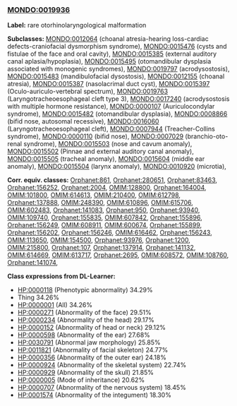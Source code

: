 
### [MONDO:0019936](http://purl.obolibrary.org/obo/MONDO_0019936)
**Label:** rare otorhinolaryngological malformation

**Subclasses:** [MONDO:0012064](http://purl.obolibrary.org/obo/MONDO_0012064) (choanal atresia-hearing loss-cardiac defects-craniofacial dysmorphism syndrome), [MONDO:0015476](http://purl.obolibrary.org/obo/MONDO_0015476) (cysts and fistulae of the face and oral cavity), [MONDO:0015385](http://purl.obolibrary.org/obo/MONDO_0015385) (external auditory canal aplasia/hypoplasia), [MONDO:0015495](http://purl.obolibrary.org/obo/MONDO_0015495) (otomandibular dysplasia associated with monogenic syndromes), [MONDO:0019797](http://purl.obolibrary.org/obo/MONDO_0019797) (acrodysostosis), [MONDO:0015483](http://purl.obolibrary.org/obo/MONDO_0015483) (mandibulofacial dysostosis), [MONDO:0012155](http://purl.obolibrary.org/obo/MONDO_0012155) (choanal atresia), [MONDO:0015387](http://purl.obolibrary.org/obo/MONDO_0015387) (nasolacrimal duct cyst), [MONDO:0015397](http://purl.obolibrary.org/obo/MONDO_0015397) (Oculo-auriculo-vertebral spectrum), [MONDO:0019763](http://purl.obolibrary.org/obo/MONDO_0019763) (Laryngotracheoesophageal cleft type 3), [MONDO:0017240](http://purl.obolibrary.org/obo/MONDO_0017240) (acrodysostosis with multiple hormone resistance), [MONDO:0000107](http://purl.obolibrary.org/obo/MONDO_0000107) (Auriculocondylar syndrome), [MONDO:0015482](http://purl.obolibrary.org/obo/MONDO_0015482) (otomandibular dysplasia), [MONDO:0008866](http://purl.obolibrary.org/obo/MONDO_0008866) (bifid nose, autosomal recessive), [MONDO:0016060](http://purl.obolibrary.org/obo/MONDO_0016060) (Laryngotracheoesophageal cleft), [MONDO:0007944](http://purl.obolibrary.org/obo/MONDO_0007944) (Treacher-Collins syndrome), [MONDO:0000110](http://purl.obolibrary.org/obo/MONDO_0000110) (bifid nose), [MONDO:0007029](http://purl.obolibrary.org/obo/MONDO_0007029) (branchio-oto-renal syndrome), [MONDO:0015503](http://purl.obolibrary.org/obo/MONDO_0015503) (nose and cavum anomaly), [MONDO:0015502](http://purl.obolibrary.org/obo/MONDO_0015502) (Pinnae and external auditory canal anomaly), [MONDO:0015505](http://purl.obolibrary.org/obo/MONDO_0015505) (tracheal anomaly), [MONDO:0015604](http://purl.obolibrary.org/obo/MONDO_0015604) (middle ear anomaly), [MONDO:0015504](http://purl.obolibrary.org/obo/MONDO_0015504) (larynx anomaly), [MONDO:0010920](http://purl.obolibrary.org/obo/MONDO_0010920) (microtia), 

**Corr. equiv. classes:** [Orphanet:861](http://www.orpha.net/ORDO/Orphanet_861), [Orphanet:280651](http://www.orpha.net/ORDO/Orphanet_280651), [Orphanet:83463](http://www.orpha.net/ORDO/Orphanet_83463), [Orphanet:156252](http://www.orpha.net/ORDO/Orphanet_156252), [Orphanet:2004](http://www.orpha.net/ORDO/Orphanet_2004), [OMIM:128800](http://purl.obolibrary.org/obo/OMIM_128800), [Orphanet:164004](http://www.orpha.net/ORDO/Orphanet_164004), [OMIM:101800](http://purl.obolibrary.org/obo/OMIM_101800), [OMIM:614613](http://purl.obolibrary.org/obo/OMIM_614613), [OMIM:210400](http://purl.obolibrary.org/obo/OMIM_210400), [OMIM:612798](http://purl.obolibrary.org/obo/OMIM_612798), [Orphanet:137888](http://www.orpha.net/ORDO/Orphanet_137888), [OMIM:248390](http://purl.obolibrary.org/obo/OMIM_248390), [OMIM:610896](http://purl.obolibrary.org/obo/OMIM_610896), [OMIM:615706](http://purl.obolibrary.org/obo/OMIM_615706), [OMIM:602483](http://purl.obolibrary.org/obo/OMIM_602483), [Orphanet:141083](http://www.orpha.net/ORDO/Orphanet_141083), [Orphanet:950](http://www.orpha.net/ORDO/Orphanet_950), [Orphanet:93940](http://www.orpha.net/ORDO/Orphanet_93940), [OMIM:109740](http://purl.obolibrary.org/obo/OMIM_109740), [Orphanet:155835](http://www.orpha.net/ORDO/Orphanet_155835), [OMIM:607842](http://purl.obolibrary.org/obo/OMIM_607842), [Orphanet:155896](http://www.orpha.net/ORDO/Orphanet_155896), [Orphanet:156249](http://www.orpha.net/ORDO/Orphanet_156249), [OMIM:608911](http://purl.obolibrary.org/obo/OMIM_608911), [OMIM:600674](http://purl.obolibrary.org/obo/OMIM_600674), [Orphanet:155899](http://www.orpha.net/ORDO/Orphanet_155899), [Orphanet:156202](http://www.orpha.net/ORDO/Orphanet_156202), [Orphanet:156246](http://www.orpha.net/ORDO/Orphanet_156246), [OMIM:616462](http://purl.obolibrary.org/obo/OMIM_616462), [Orphanet:156243](http://www.orpha.net/ORDO/Orphanet_156243), [OMIM:113650](http://purl.obolibrary.org/obo/OMIM_113650), [OMIM:154500](http://purl.obolibrary.org/obo/OMIM_154500), [Orphanet:93976](http://www.orpha.net/ORDO/Orphanet_93976), [Orphanet:1200](http://www.orpha.net/ORDO/Orphanet_1200), [OMIM:215800](http://purl.obolibrary.org/obo/OMIM_215800), [Orphanet:107](http://www.orpha.net/ORDO/Orphanet_107), [Orphanet:137914](http://www.orpha.net/ORDO/Orphanet_137914), [Orphanet:141132](http://www.orpha.net/ORDO/Orphanet_141132), [OMIM:614669](http://purl.obolibrary.org/obo/OMIM_614669), [OMIM:613717](http://purl.obolibrary.org/obo/OMIM_613717), [Orphanet:2695](http://www.orpha.net/ORDO/Orphanet_2695), [OMIM:608572](http://purl.obolibrary.org/obo/OMIM_608572), [OMIM:108760](http://purl.obolibrary.org/obo/OMIM_108760), [Orphanet:141074](http://www.orpha.net/ORDO/Orphanet_141074), 

**Class expressions from DL-Learner:**

- [HP:0000118](http://purl.obolibrary.org/obo/HP_0000118) (Phenotypic abnormality) 34.29%
- Thing 34.26%
- [HP:0000001](http://purl.obolibrary.org/obo/HP_0000001) (All) 34.26%
- [HP:0000271](http://purl.obolibrary.org/obo/HP_0000271) (Abnormality of the face) 29.51%
- [HP:0000234](http://purl.obolibrary.org/obo/HP_0000234) (Abnormality of the head) 29.17%
- [HP:0000152](http://purl.obolibrary.org/obo/HP_0000152) (Abnormality of head or neck) 29.12%
- [HP:0000598](http://purl.obolibrary.org/obo/HP_0000598) (Abnormality of the ear) 27.68%
- [HP:0030791](http://purl.obolibrary.org/obo/HP_0030791) (Abnormal jaw morphology) 25.85%
- [HP:0011821](http://purl.obolibrary.org/obo/HP_0011821) (Abnormality of facial skeleton) 24.77%
- [HP:0000356](http://purl.obolibrary.org/obo/HP_0000356) (Abnormality of the outer ear) 24.18%
- [HP:0000924](http://purl.obolibrary.org/obo/HP_0000924) (Abnormality of the skeletal system) 22.74%
- [HP:0000929](http://purl.obolibrary.org/obo/HP_0000929) (Abnormality of the skull) 21.85%
- [HP:0000005](http://purl.obolibrary.org/obo/HP_0000005) (Mode of inheritance) 20.62%
- [HP:0000707](http://purl.obolibrary.org/obo/HP_0000707) (Abnormality of the nervous system) 18.45%
- [HP:0001574](http://purl.obolibrary.org/obo/HP_0001574) (Abnormality of the integument) 18.30%


